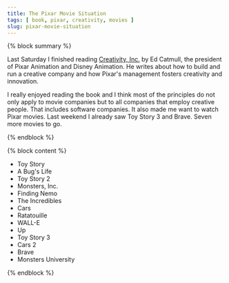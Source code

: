 ```yaml
---
title: The Pixar Movie Situation
tags: [ book, pixar, creativity, movies ]
slug: pixar-movie-situation
---
```

{% block summary %}

Last Saturday I finished reading [Creativity, Inc.](http://www.amazon.de/gp/product/0593070100/ref=as_li_ss_tl?ie=UTF8&camp=1638&creative=19454&creativeASIN=0593070100&linkCode=as2&tag=fecom-21) by Ed Catmull, the president of Pixar Animation and Disney Animation. He writes about how to build and run a creative company and how Pixar's management fosters creativity and innovation.

I really enjoyed reading the book and I think most of the principles do not only apply to movie companies but to all companies that employ creative people. That includes software companies. It also made me want to watch Pixar movies. Last weekend I already saw Toy Story 3 and Brave. Seven more movies to go.

{% endblock %}

{% block content %}

<ul class="bucket-list">
    <li class="bucket-list__item"><span class="bucket-list__item__strike-through">Toy Story</span></li>
    <li class="bucket-list__item"><span class="bucket-list__item__strike-through">A Bug's Life</span></li>
    <li class="bucket-list__item">Toy Story 2</li>
    <li class="bucket-list__item"><span class="bucket-list__item__strike-through">Monsters, Inc.</span></li>
    <li class="bucket-list__item"><span class="bucket-list__item__strike-through">Finding Nemo</span></li>
    <li class="bucket-list__item"><span class="bucket-list__item__strike-through">The Incredibles</span></li>
    <li class="bucket-list__item">Cars</li>
    <li class="bucket-list__item">Ratatouille</li>
    <li class="bucket-list__item"><span class="bucket-list__item__strike-through">WALL-E</span></li>
    <li class="bucket-list__item"><span class="bucket-list__item__strike-through">Up</span></li>
    <li class="bucket-list__item"><span class="bucket-list__item__strike-through">Toy Story 3</span></li>
    <li class="bucket-list__item">Cars 2</li>
    <li class="bucket-list__item"><span class="bucket-list__item__strike-through">Brave</span></li>
    <li class="bucket-list__item"><span class="bucket-list__item__strike-through">Monsters University</span></li>
</ul>

{% endblock %}
